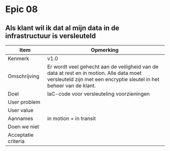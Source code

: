 # Epic 08
## Als klant wil ik dat al mijn data in de infrastructuur is versleuteld
| Item | Opmerking |
| ---- | --------- |
| Kenmerk | v1.0 |
| Omschrijving | Er wordt veel gehecht aan de veiligheid van de data at rest en in motion. Alle data moet versleuteld zijn met een encryptie sleutel in het beheer van de klant. |
| Doel | IaC-code voor versleuteling voorzieningen |
| User problem |  | 
| User value |  |
| Aannames | in motion = in transit |
| Doen we niet |  |
| Acceptatie criteria |  |